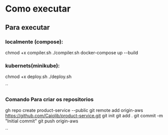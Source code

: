 # Como executar

## Para executar 

### localmente (compose):

chmod +x compiler.sh
./compiler.sh
docker-compose up --build


### kubernets(minikube):
chmod +x deploy.sh
./deploy.sh



´´

### Comando Para criar os repositorios

gh repo create product-service --public 
git remote add origin-aws https://github.com/Caiolib/product-service.git
git init
git add .
git commit -m "Initial commit"
git push origin-aws

´´